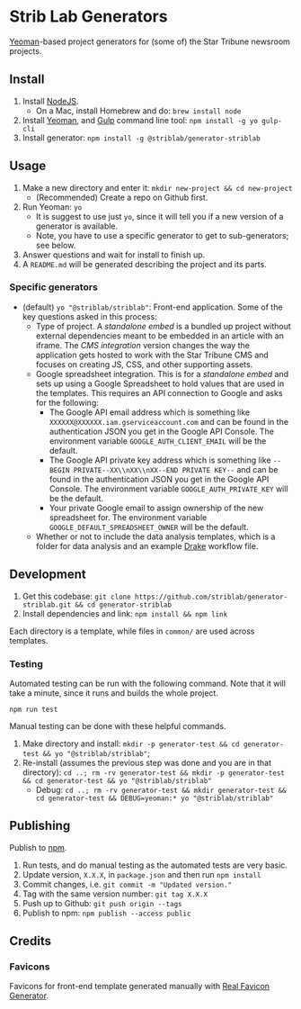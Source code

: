 # Strib Lab Generators

[Yeoman](http://yeoman.io/)-based project generators for (some of) the Star Tribune newsroom projects.

## Install

1.  Install [NodeJS](https://nodejs.org/en/).
    - On a Mac, install Homebrew and do: `brew install node`
1.  Install [Yeoman](http://yeoman.io/), and [Gulp](https://gulpjs.com/) command line tool: `npm install -g yo gulp-cli`
1.  Install generator: `npm install -g @striblab/generator-striblab`

## Usage

1.  Make a new directory and enter it: `mkdir new-project && cd new-project`
    - (Recommended) Create a repo on Github first.
1.  Run Yeoman: `yo`
    - It is suggest to use just `yo`, since it will tell you if a new version of a generator is available.
    - Note, you have to use a specific generator to get to sub-generators; see below.
1.  Answer questions and wait for install to finish up.
1.  A `README.md` will be generated describing the project and its parts.

### Specific generators

- (default) `yo "@striblab/striblab"`: Front-end application. Some of the key questions asked in this process:
  - Type of project. A _standalone embed_ is a bundled up project without external dependencies meant to be embedded in an article with an iframe. The _CMS integration_ version changes the way the application gets hosted to work with the Star Tribune CMS and focuses on creating JS, CSS, and other supporting assets.
  - Google spreadsheet integration. This is for a _standalone embed_ and sets up using a Google Spreadsheet to hold values that are used in the templates. This requires an API connection to Google and asks for the following:
    - The Google API email address which is something like `XXXXXX@XXXXXX.iam.gserviceaccount.com` and can be found in the authentication JSON you get in the Google API Console. The environment variable `GOOGLE_AUTH_CLIENT_EMAIL` will be the default.
    - The Google API private key address which is something like `--BEGIN PRIVATE--XX\\nXX\\nXX--END PRIVATE KEY--` and can be found in the authentication JSON you get in the Google API Console. The environment variable `GOOGLE_AUTH_PRIVATE_KEY` will be the default.
    - Your private Google email to assign ownership of the new spreadsheet for. The environment variable `GOOGLE_DEFAULT_SPREADSHEET_OWNER` will be the default.
  - Whether or not to include the data analysis templates, which is a folder for data analysis and an example [Drake](https://github.com/Factual/drake) workflow file.

## Development

1.  Get this codebase: `git clone https://github.com/striblab/generator-striblab.git && cd generator-striblab`
1.  Install dependencies and link: `npm install && npm link`

Each directory is a template, while files in `common/` are used across templates.

### Testing

Automated testing can be run with the following command. Note that it will take a minute, since it runs and builds the whole project.

    npm run test

Manual testing can be done with these helpful commands.

1.  Make directory and install: `mkdir -p generator-test && cd generator-test && yo "@striblab/striblab"`;
1.  Re-install (assumes the previous step was done and you are in that directory): `cd ..; rm -rv generator-test && mkdir -p generator-test && cd generator-test && yo "@striblab/striblab"`
    - Debug: `cd ..; rm -rv generator-test && mkdir generator-test && cd generator-test && DEBUG=yeoman:* yo "@striblab/striblab"`

## Publishing

Publish to [npm](https://www.npmjs.com/package/@striblab/generator-striblab).

1.  Run tests, and do manual testing as the automated tests are very basic.
1.  Update version, `X.X.X`, in `package.json` and then run `npm install`
1.  Commit changes, i.e. `git commit -m "Updated version."`
1.  Tag with the same version number: `git tag X.X.X`
1.  Push up to Github: `git push origin --tags`
1.  Publish to npm: `npm publish --access public`

## Credits

### Favicons

Favicons for front-end template generated manually with [Real Favicon Generator](https://realfavicongenerator.net/).
